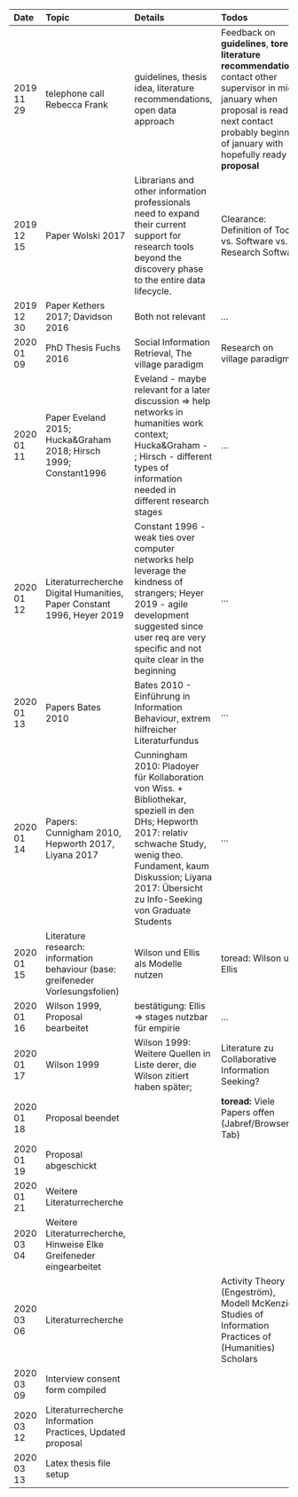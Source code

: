 | Date | Topic | Details | Todos |
| :--- | :---- | :------ | :---- |
| 2019 11 29 | telephone call Rebecca Frank | guidelines, thesis idea, literature recommendations, open data approach | Feedback on **guidelines**, **toread: literature recommendations**, contact other supervisor in mid-january when proposal is ready, next contact probably beginning of january with hopefully ready **proposal** |
| 2019 12 15 | Paper Wolski 2017 | Librarians and other information professionals need to expand their current support for research tools beyond the discovery phase to the entire data lifecycle. | Clearance: Definition of Tools vs. Software vs. Research Software |
| 2019 12 30 | Paper Kethers 2017; Davidson 2016 | Both not relevant | ... |
| 2020 01 09 | PhD Thesis Fuchs 2016 | Social Information Retrieval, The village paradigm | Research on village paradigm |
| 2020 01 11 | Paper Eveland 2015; Hucka&Graham 2018; Hirsch 1999; Constant1996 | Eveland - maybe relevant for a later discussion => help networks in humanities work context; Hucka&Graham - ; Hirsch - different types of information needed in different research stages | ... | |
| 2020 01 12 | Literaturrecherche Digital Humanities, Paper Constant 1996, Heyer 2019          | Constant 1996 - weak ties over computer networks help leverage the kindness of strangers; Heyer 2019 - agile development suggested since user req are very specific and not quite clear in the beginning | ... |
| 2020 01 13 | Papers Bates 2010 | Bates 2010 - Einführung in Information Behaviour, extrem hilfreicher Literaturfundus | ... |
| 2020 01 14 | Papers: Cunnigham 2010, Hepworth 2017, Liyana 2017 | Cunningham 2010: Pladoyer für Kollaboration von Wiss. + Bibliothekar, speziell in den DHs; Hepworth 2017: relativ schwache Study, wenig theo. Fundament, kaum Diskussion; Liyana 2017: Übersicht zu Info-Seeking von Graduate Students | ... |
| 2020 01 15 | Literature research: information behaviour (base: greifeneder Vorlesungsfolien) | Wilson und Ellis als Modelle nutzen | toread: Wilson und Ellis |
| 2020 01 16 | Wilson 1999, Proposal bearbeitet | bestätigung: Ellis => stages nutzbar für empirie | ... |
| 2020 01 17 | Wilson 1999 | Wilson 1999: Weitere Quellen in Liste derer, die Wilson zitiert haben später; | Literature zu Collaborative Information Seeking? |
| 2020 01 18 | Proposal beendet | | **toread:** Viele Papers offen (Jabref/Browser Tab)
| 2020 01 19 | Proposal abgeschickt | |
| 2020 01 21 | Weitere Literaturrecherche | |
| 2020 03 04 | Weitere Literaturrecherche, Hinweise Elke Greifeneder eingearbeitet | |
| 2020 03 06 | Literaturrecherche  |   | Activity Theory (Engeström), Modell McKenzie, Studies of Information Practices of (Humanities) Scholars
| 2020 03 09 | Interview consent form compiled |   |   |
| 2020 03 12 | Literaturrecherche Information Practices, Updated proposal  |   |   |
| 2020 03 13 | Latex thesis file setup  |   |   |
